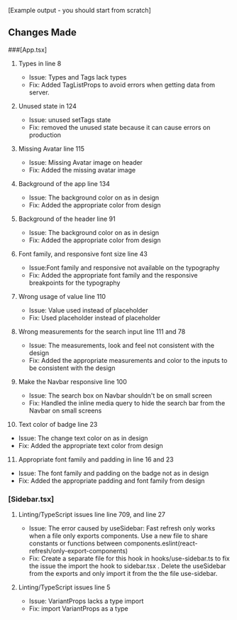 [Example output - you should start from scratch]

## Changes Made

###[App.tsx]

1. Types in line 8
   - Issue: Types and Tags lack types
   - Fix: Added TagListProps to avoid errors when getting data from server.
2. Unused state in 124

   - Issue: unused setTags state
   - Fix: removed the unused state because it can cause errors on production

3. Missing Avatar line 115

   - Issue: Missing Avatar image on header
   - Fix: Added the missing avatar image

4. Background of the app line 134

   - Issue: The background color on as in design
   - Fix: Added the appropriate color from design

5. Background of the header line 91

   - Issue: The background color on as in design
   - Fix: Added the appropriate color from design

6. Font family, and responsive font size line 43

   - Issue:Font family and responsive not available on the typography
   - Fix: Added the appropriate font family and the responsive breakpoints for the typography

7. Wrong usage of value line 110

   - Issue: Value used instead of placeholder
   - Fix: Used placeholder instead of placeholder

8. Wrong measurements for the search input line 111 and 78

   - Issue: The measurements, look and feel not consistent with the design
   - Fix: Added the appropriate measurements and color to the inputs to be consistent with the design

9. Make the Navbar responsive line 100

   - Issue: The search box on Navbar shouldn't be on small screen
   - Fix: Handled the inline media query to hide the search bar from the Navbar on small screens

10. Text color of badge line 23

- Issue: The change text color on as in design
- Fix: Added the appropriate text color from design

11. Appropriate font family and padding in line 16 and 23

- Issue: The font family and padding on the badge not as in design
- Fix: Added the appropriate padding and font family from design

### [Sidebar.tsx]

1. Linting/TypeScript issues line line 709, and line 27

   - Issue: The error caused by useSidebar: Fast refresh only works when a file only exports components. Use a new file to share constants or functions between components.eslint(react-refresh/only-export-components)
   - Fix: Create a separate file for this hook in hooks/use-sidebar.ts to fix the issue the import the hook to sidebar.tsx . Delete the useSidebar from the exports and only import it from the the file use-sidebar.

2. Linting/TypeScript issues line 5
   - Issue: VariantProps lacks a type import
   - Fix: import VariantProps as a type
